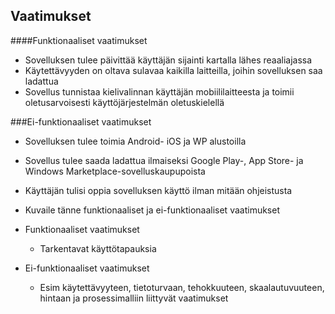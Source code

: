 ## Vaatimukset 

####Funktionaaliset vaatimukset
* Sovelluksen tulee päivittää käyttäjän sijainti kartalla lähes reaaliajassa
* Käytettävyyden on oltava sulavaa kaikilla laitteilla, joihin sovelluksen saa ladattua
* Sovellus tunnistaa kielivalinnan käyttäjän mobiililaitteesta ja toimii oletusarvoisesti käyttöjärjestelmän oletuskielellä

###Ei-funktionaaliset vaatimukset
* Sovelluksen tulee toimia Android- iOS ja WP alustoilla
* Sovellus tulee saada ladattua ilmaiseksi Google Play-, App Store- ja Windows Marketplace-sovelluskaupupoista 
* Käyttäjän tulisi oppia sovelluksen käyttö ilman mitään ohjeistusta


* Kuvaile tänne funktionaaliset ja ei-funktionaaliset vaatimukset
* Funktionaaliset vaatimukset
  * Tarkentavat käyttötapauksia
* Ei-funktionaaliset vaatimukset
  * Esim käytettävyyteen, tietoturvaan, tehokkuuteen, skaalautuvuuteen, hintaan ja prosessimalliin liittyvät vaatimukset

